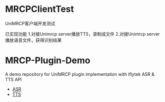 # MRCPClientTest
UniMRCP客户端开发测试

已实现功能
1.对接Unimrcp server播放TTS，录制成文件
2.对接Unimrcp server播放语音文件，获得识别结果

# MRCP-Plugin-Demo
A demo repository for UniMRCP plugin implementation with iflytek ASR & TTS API

* [ASR](https://cotin.tech/AI/UniMRCPASR/)
* [TTS](https://cotin.tech/AI/UniMRCPTTS/)

